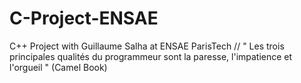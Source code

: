 # C-Project-ENSAE
C++ Project with Guillaume Salha at ENSAE ParisTech  // 
" Les trois principales qualités du programmeur sont la paresse, l'impatience et l'orgueil " (Camel Book) 
